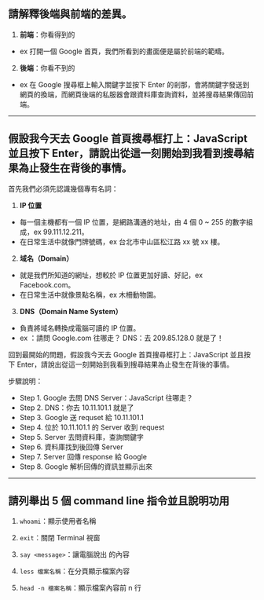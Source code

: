 ## 請解釋後端與前端的差異。

1. **前端**：你看得到的

* ex 打開一個 Google 首頁，我們所看到的畫面便是屬於前端的範疇。 

2. **後端**：你看不到的

* ex 在 Google 搜尋框上輸入關鍵字並按下 Enter 的剎那，會將關鍵字發送到網頁的換端，而網頁後端的私服器會跟資料庫查詢資料，並將搜尋結果傳回前端。

-------------------------------------------------------------------------------

## 假設我今天去 Google 首頁搜尋框打上：JavaScript 並且按下 Enter，請說出從這一刻開始到我看到搜尋結果為止發生在背後的事情。

首先我們必須先認識幾個專有名詞：

1. **IP 位置**

* 每一個主機都有一個 IP 位置，是網路溝通的地址，由 4 個 0 ~ 255 的數字組成，ex 99.111.12.211。
* 在日常生活中就像門牌號碼，ex 台北市中山區松江路 xx 號 xx 樓。

2. **域名（Domain）** 

* 就是我們所知道的網址，想較於 IP 位置更加好讀、好記，ex Facebook.com。
* 在日常生活中就像景點名稱，ex 木柵動物園。

3. **DNS（Domain Name System）**

* 負責將域名轉換成電腦可讀的 IP 位置。
* ex
：請問 Google.com 往哪走？
DNS：去 209.85.128.0 就是了！  

回到最開始的問題，假設我今天去 Google 首頁搜尋框打上：JavaScript 並且按下 Enter，請說出從這一刻開始到我看到搜尋結果為止發生在背後的事情。

步驟說明：

* Step 1. Google 去問 DNS Server：JavaScript 往哪走？
* Step 2. DNS：你去 10.11.101.1 就是了
* Step 3. Google 送 requset 給 10.11.101.1
* Step 4. 位於 10.11.101.1 的 Server 收到 request
* Step 5. Server 去問資料庫，查詢關鍵字
* Step 6. 資料庫找到後回傳 Server
* Step 7. Server 回傳 response 給 Google
* Step 8. Google 解析回傳的資訊並顯示出來

-------------------------------------------------------------------------------

## 請列舉出 5 個 command line 指令並且說明功用

1. `whoami`：顯示使用者名稱

2. `exit`：關閉 Terminal 視窗

3. `say <message>`：讓電腦說出 <message> 的內容

4. `less 檔案名稱`：在分頁顯示檔案內容

5. `head -n 檔案名稱`：顯示檔案內容前 n 行
 
